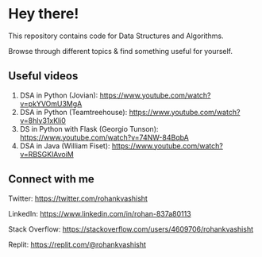 # Hey there!

This repository contains code for Data Structures and Algorithms.

Browse through different topics & find something useful for yourself.

## Useful videos

1. DSA in Python (Jovian): https://www.youtube.com/watch?v=pkYVOmU3MgA
2. DSA in Python (Teamtreehouse): https://www.youtube.com/watch?v=8hly31xKli0
3. DS in Python with Flask (Georgio Tunson): https://www.youtube.com/watch?v=74NW-84BqbA
4. DSA in Java (William Fiset): https://www.youtube.com/watch?v=RBSGKlAvoiM

## Connect with me

Twitter: https://twitter.com/rohankvashisht

LinkedIn: https://www.linkedin.com/in/rohan-837a80113

Stack Overflow: https://stackoverflow.com/users/4609706/rohankvashisht

Replit: https://replit.com/@rohankvashisht
